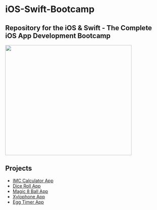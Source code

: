 # iOS-Swift-Bootcamp

## Repository for the iOS &amp; Swift - The Complete iOS App Development Bootcamp

<img src="https://blog.mentores.com.br/wp-content/uploads/2019/01/ios.gif" width="400" height="350"/>

## Projects

- <a href="https://github.com/KOKENY97/iOS-Swift-Bootcamp/tree/main/Challenges/challengeIMC">IMC Calculator App</a>
- <a href="https://github.com/KOKENY97/iOS-Swift-Bootcamp/tree/main/Projects/Dice-iOS13">Dice Roll App</a> 
- <a href="https://github.com/KOKENY97/iOS-Swift-Bootcamp/tree/main/Projects/Magic%208%20Ball%20iOS13">Magic 8 Ball App</a> 
- <a href="https://github.com/KOKENY97/iOS-Swift-Bootcamp/tree/main/Projects/Xylophone%20App">Xylophone App</a> 
- <a href="https://github.com/KOKENY97/iOS-Swift-Bootcamp/tree/main/Projects/Egg%20Timer%20App">Egg Timer App</a> 
